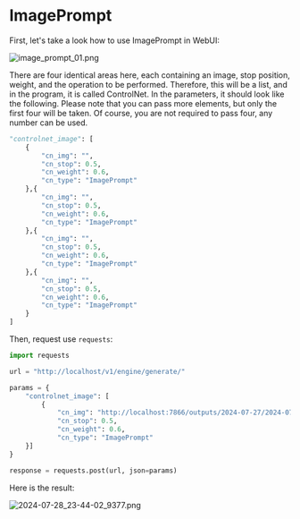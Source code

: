 # ImagePrompt

First, let's take a look how to use ImagePrompt in WebUI:

![image_prompt_01.png](image_prompt_01.png)

There are four identical areas here, each containing an image, stop position, weight, and the operation to be performed. Therefore, this will be a list,
and in the program, it is called ControlNet. In the parameters, it should look like the following. Please note that you can pass more elements,
but only the first four will be taken. Of course, you are not required to pass four, any number can be used.

```python
"controlnet_image": [
    {
        "cn_img": "",
        "cn_stop": 0.5,
        "cn_weight": 0.6,
        "cn_type": "ImagePrompt"
    },{
        "cn_img": "",
        "cn_stop": 0.5,
        "cn_weight": 0.6,
        "cn_type": "ImagePrompt"
    },{
        "cn_img": "",
        "cn_stop": 0.5,
        "cn_weight": 0.6,
        "cn_type": "ImagePrompt"
    },{
        "cn_img": "",
        "cn_stop": 0.5,
        "cn_weight": 0.6,
        "cn_type": "ImagePrompt"
    }
]
```

Then, request use `requests`:

```python
import requests

url = "http://localhost/v1/engine/generate/"

params = {
    "controlnet_image": [
        {
            "cn_img": "http://localhost:7866/outputs/2024-07-27/2024-07-26_16-13-33_3951.png",
            "cn_stop": 0.5,
            "cn_weight": 0.6,
            "cn_type": "ImagePrompt"
    }]
}

response = requests.post(url, json=params)
```

Here is the result:

![2024-07-28_23-44-02_9377.png](2024-07-28_23-44-02_9377.png)
